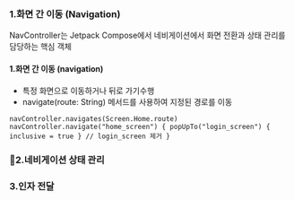 
### 1.화면 간 이동 (Navigation)

NavController는 Jetpack Compose에서 네비게이션에서 화면 전환과 상태 관리를 담당하는 핵심 객체

#### 1.화면 간 이동 (navigation)

- 특정 화면으로 이동하거나 뒤로 가기수행
- navigate(route: String) 메서드를 사용하여 지정된 경로를 이동

`navController.navigates(Screen.Home.route)`
`navController.navigate("home_screen") { popUpTo("login_screen") { inclusive = true } // login_screen 제거 }`

### 2.네비게이션 상태 관리


### 3.인자 전달
